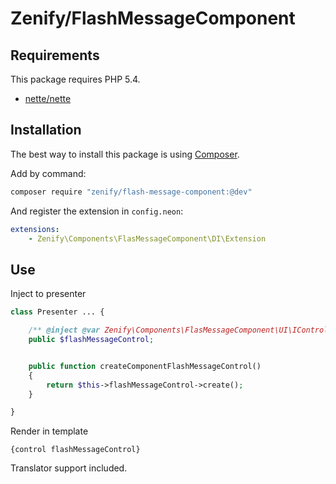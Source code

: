# Zenify/FlashMessageComponent


## Requirements

This package requires PHP 5.4.

- [nette/nette](https://github.com/nette/nette/)


## Installation

The best way to install this package is using [Composer](http://getcomposer.org/).

Add by command:
```sh
composer require "zenify/flash-message-component:@dev"
```

And register the extension in `config.neon`:

```yaml
extensions:
	- Zenify\Components\FlasMessageComponent\DI\Extension
```


## Use

Inject to presenter

```php
class Presenter ... {

	/** @inject @var Zenify\Components\FlasMessageComponent\UI\IControl */
	public $flashMessageControl;


	public function createComponentFlashMessageControl()
	{
		return $this->flashMessageControl->create();
	}

}
```

Render in template

```smarty
{control flashMessageControl}
```

Translator support included.
